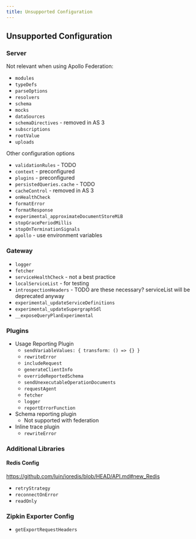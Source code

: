 ```yaml
---
title: Unsupported Configuration
---
```


## Unsupported Configuration

### Server

Not relevant when using Apollo Federation:

- `modules`
- `typeDefs`
- `parseOptions`
- `resolvers`
- `schema`
- `mocks`
- `dataSources`
- `schemaDirectives` - removed in AS 3
- `subscriptions`
- `rootValue`
- `uploads`

Other configuration options

- `validationRules` - TODO
- `context` - preconfigured
- `plugins` - preconfigured
- `persistedQueries.cache` - TODO
- `cacheControl` - removed in AS 3
- `onHealthCheck`
- `formatError`
- `formatResponse`
- `experimental_approximateDocumentStoreMiB`
- `stopGracePeriodMillis`
- `stopOnTerminationSignals`
- `apollo` - use environment variables

### Gateway

- `logger`
- `fetcher`
- `serviceHealthCheck` - not a best practice
- `localServiceList` - for testing
- `introspectionHeaders` - TODO are these necessary? serviceList will be deprecated anyway
- `experimental_updateServiceDefinitions`
- `experimental_updateSupergraphSdl`
- `__exposeQueryPlanExperimental`

### Plugins

- Usage Reporting Plugin
  - `sendVariableValues: { transform: () => {} }`
  - `rewriteError`
  - `includeRequest`
  - `generateClientInfo`
  - `overrideReportedSchema`
  - `sendUnexecutableOperationDocuments`
  - `requestAgent`
  - `fetcher`
  - `logger`
  - `reportErrorFunction`
- Schema reporting plugin
  - Not supported with federation
- Inline trace plugin
  - `rewriteError`

### Additional Libraries

#### Redis Config

https://github.com/luin/ioredis/blob/HEAD/API.md#new_Redis

- `retryStrategy`
- `reconnectOnError`
- `readOnly`

### Zipkin Exporter Config

- `getExportRequestHeaders`
